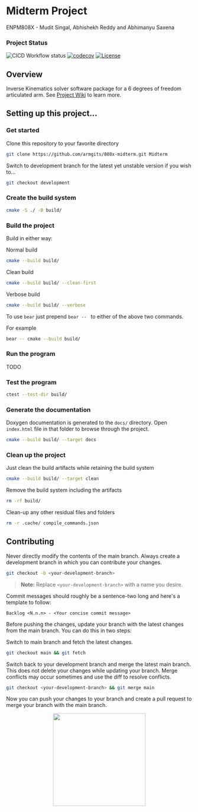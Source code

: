 # Midterm Project

ENPM808X - Mudit Singal, Abhishekh Reddy and Abhimanyu Saxena

### Project Status

![CICD Workflow status](https://github.com/armgits/808x-midterm/actions/workflows/run-unit-test-and-upload-codecov.yml/badge.svg) [![codecov](https://codecov.io/gh/armgits/808x-midterm/branch/development/graph/badge.svg)](https://codecov.io/gh/armgits/808x-midterm) [![License](https://img.shields.io/badge/license-MIT-blue.svg)](LICENSE)

## Overview

Inverse Kinematics solver software package for a 6 degrees of freedom articulated arm. See [Project Wiki](https://github.com/armgits/808x-midterm/wiki) to learn more.

## Setting up this project...

### Get started

Clone this repository to your favorite directory

```bash
git clone https://github.com/armgits/808x-midterm.git Midterm
```

Switch to development branch for the latest yet unstable version if you wish to...

```bash
git checkout development
```

### Create the build system

```bash
cmake -S ./ -B build/
```

### Build the project

Build in either way:

Normal build

```bash
cmake --build build/
```

Clean build

```bash
cmake --build build/ --clean-first
```

Verbose build

```bash
cmake --build build/ --verbose
```

To use `bear` just prepend `bear -- ` to either of the above two commands.

For example

```bash
bear -- cmake --build build/
```

### Run the program

TODO

### Test the program

```bash
ctest --test-dir build/
```

### Generate the documentation

Doxygen documentation is generated to the `docs/` directory. Open `index.html` file in that folder to browse through the project.

```bash
cmake --build build/ --target docs
```

### Clean up the project

Just clean the build artifacts while retaining the build system

```bash
cmake --build build/ --target clean
```

Remove the build system including the artifacts

```bash
rm -rf build/
```

Clean-up any other residual files and folders

```bash
rm -r .cache/ compile_commands.json
```

## Contributing

Never directly modify the contents of the main branch. Always create a development branch in which you can contribute your changes.

```bash
git checkout -b <your-development-branch>
```
>**Note:** Replace `<your-development-branch>` with a name you desire.

Commit messages should roughly be a sentence-two long and here's a template to follow:

```
Backlog <N.n.n> - <Your concise commit message>
```

Before pushing the changes, update your branch with the latest changes from the main branch. You can do this in two steps:

Switch to main branch and fetch the latest changes.

```bash
git checkout main && git fetch
```

Switch back to your development branch and merge the latest main branch. This does not delete your changes while updating your branch. Merge conflicts may occur sometimes and use the diff to resolve conflicts.

```bash
git checkout <your-development-branch> && git merge main
```

Now you can push your changes to your branch and create a pull request to merge your branch with the main branch.

<p align="center"><img src="https://media.tenor.com/-O_9bNdwqngAAAAC/all-is-well-all-izz-well.gif" height="250"></p>
